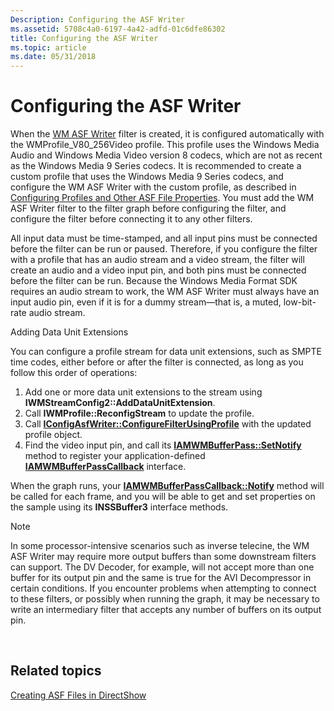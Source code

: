 ```yaml
---
Description: Configuring the ASF Writer
ms.assetid: 5708c4a0-6197-4a42-adfd-01c6dfe86302
title: Configuring the ASF Writer
ms.topic: article
ms.date: 05/31/2018
---
```


# Configuring the ASF Writer

When the [WM ASF Writer](wm-asf-writer-filter.md) filter is created, it is configured automatically with the WMProfile\_V80\_256Video profile. This profile uses the Windows Media Audio and Windows Media Video version 8 codecs, which are not as recent as the Windows Media 9 Series codecs. It is recommended to create a custom profile that uses the Windows Media 9 Series codecs, and configure the WM ASF Writer with the custom profile, as described in [Configuring Profiles and Other ASF File Properties](configuring-profiles-and-other-asf-file-properties.md). You must add the WM ASF Writer filter to the filter graph before configuring the filter, and configure the filter before connecting it to any other filters.

All input data must be time-stamped, and all input pins must be connected before the filter can be run or paused. Therefore, if you configure the filter with a profile that has an audio stream and a video stream, the filter will create an audio and a video input pin, and both pins must be connected before the filter can be run. Because the Windows Media Format SDK requires an audio stream to work, the WM ASF Writer must always have an input audio pin, even if it is for a dummy stream—that is, a muted, low-bit-rate audio stream.

Adding Data Unit Extensions

You can configure a profile stream for data unit extensions, such as SMPTE time codes, either before or after the filter is connected, as long as you follow this order of operations:

1.  Add one or more data unit extensions to the stream using **IWMStreamConfig2::AddDataUnitExtension**.
2.  Call **IWMProfile::ReconfigStream** to update the profile.
3.  Call [**IConfigAsfWriter::ConfigureFilterUsingProfile**](/previous-versions/windows/desktop/api/Dshowasf/nf-dshowasf-iconfigasfwriter-configurefilterusingprofile) with the updated profile object.
4.  Find the video input pin, and call its [**IAMWMBufferPass::SetNotify**](/previous-versions/windows/desktop/api/Dshowasf/nf-dshowasf-iamwmbufferpass-setnotify) method to register your application-defined [**IAMWMBufferPassCallback**](/previous-versions/windows/desktop/api/Dshowasf/nn-dshowasf-iamwmbufferpasscallback) interface.

When the graph runs, your [**IAMWMBufferPassCallback::Notify**](/previous-versions/windows/desktop/api/Dshowasf/nf-dshowasf-iamwmbufferpasscallback-notify) method will be called for each frame, and you will be able to get and set properties on the sample using its **INSSBuffer3** interface methods.

> [!Note]  
> In some processor-intensive scenarios such as inverse telecine, the WM ASF Writer may require more output buffers than some downstream filters can support. The DV Decoder, for example, will not accept more than one buffer for its output pin and the same is true for the AVI Decompressor in certain conditions. If you encounter problems when attempting to connect to these filters, or possibly when running the graph, it may be necessary to write an intermediary filter that accepts any number of buffers on its output pin.

 

## Related topics

<dl> <dt>

[Creating ASF Files in DirectShow](creating-asf-files-in-directshow.md)
</dt> </dl>

 

 



